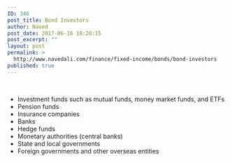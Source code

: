 ```yaml
---
ID: 346
post_title: Bond Investors
author: Naved
post_date: 2017-06-16 18:20:15
post_excerpt: ""
layout: post
permalink: >
  http://www.navedali.com/finance/fixed-income/bonds/bond-investors
published: true
---
```

&nbsp;
<ul>
 	<li>Investment funds such as mutual funds, money market funds, and ETFs</li>
 	<li>Pension funds</li>
 	<li>Insurance companies</li>
 	<li>Banks</li>
 	<li>Hedge funds</li>
 	<li>Monetary authorities (central banks)</li>
 	<li>State and local governments</li>
 	<li>Foreign governments and other overseas entities</li>
</ul>